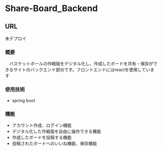 # Share-Board_Backend
## URL
未デプロイ
### 概要
　バスケットボールの作戦版をデジタル化し、作成したボードを共有・保存ができるサイトのバックエンド部分です。フロントエンドにはreactを使用しています
 
### 使用技術
* spring boot <br>


### 機能
   * アカウント作成、ログイン機能
   * デジタル化した作戦版を自由に操作できる機能 
   * 作成したボードを投稿する機能
   * 投稿されたボードへのいいね機能、保存機能

